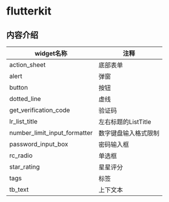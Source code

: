 # flutterkit

## 内容介绍
|widget名称|注释|
|----|-----|
|action_sheet|底部表单
|alert|弹窗
|button|按钮
|dotted_line|虚线
|get_verification_code|验证码
|lr_list_title|左右标题的ListTitle
|number_limit_input_formatter|数字键盘输入格式限制
|password_input_box|密码输入框
|rc_radio|单选框
|star_rating|星星评分
|tags|标签
|tb_text|上下文本

